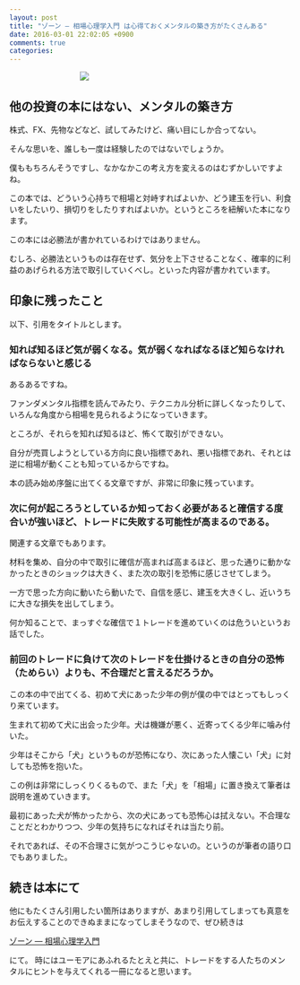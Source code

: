 ```yaml
---
layout: post
title: "ゾーン — 相場心理学入門 は心得ておくメンタルの築き方がたくさんある"
date: 2016-03-01 22:02:05 +0900
comments: true
categories:
---
```


<div style="width:50%; margin:0 auto;"><a  href="http://www.amazon.co.jp/gp/product/4939103579/ref=as_li_ss_il?ie=UTF8&camp=247&creative=7399&creativeASIN=4939103579&linkCode=as2&tag=tanukiti_blog-22"><img border="0" src="http://ws-fe.amazon-adsystem.com/widgets/q?_encoding=UTF8&ASIN=4939103579&Format=_SL250_&ID=AsinImage&MarketPlace=JP&ServiceVersion=20070822&WS=1&tag=tanukiti_blog-22" ></a><img src="http://ir-jp.amazon-adsystem.com/e/ir?t=tanukiti_blog-22&l=as2&o=9&a=4939103579" width="1" height="1" border="0" alt="" style="border:none !important; margin:0px !important;" /></div>

## 他の投資の本にはない、メンタルの築き方

株式、FX、先物などなど、試してみたけど、痛い目にしか合ってない。

そんな思いを、誰しも一度は経験したのではないでしょうか。

僕ももちろんそうですし、なかなかこの考え方を変えるのはむずかしいですよね。

この本では、どういう心持ちで相場と対峙すればよいか、どう建玉を行い、利食いをしたいり、損切りをしたりすればよいか。というところを紐解いた本になります。

この本には必勝法が書かれているわけではありません。

むしろ、必勝法というものは存在せず、気分を上下させることなく、確率的に利益のあげられる方法で取引していくべし。といった内容が書かれています。

## 印象に残ったこと

以下、引用をタイトルとします。

### 知れば知るほど気が弱くなる。気が弱くなればなるほど知らなければならないと感じる

あるあるですね。

ファンダメンタル指標を読んでみたり、テクニカル分析に詳しくなったりして、いろんな角度から相場を見られるようになっていきます。

ところが、それらを知れば知るほど、怖くて取引ができない。

自分が売買しようとしている方向に良い指標であれ、悪い指標であれ、それとは逆に相場が動くことも知っているからですね。

本の読み始め序盤に出てくる文章ですが、非常に印象に残っています。

### 次に何が起ころうとしているか知っておく必要があると確信する度合いが強いほど、トレードに失敗する可能性が高まるのである。

関連する文章でもあります。

材料を集め、自分の中で取引に確信が高まれば高まるほど、思った通りに動かなかったときのショックは大きく、また次の取引を恐怖に感じさせてしまう。

一方で思った方向に動いたら動いたで、自信を感じ、建玉を大きくし、近いうちに大きな損失を出してしまう。

何か知ることで、まっすぐな確信で１トレードを進めていくのは危ういというお話でした。

### 前回のトレードに負けて次のトレードを仕掛けるときの自分の恐怖（ためらい）よりも、不合理だと言えるだろうか。

この本の中で出てくる、初めて犬にあった少年の例が僕の中ではとってもしっくり来ています。

生まれて初めて犬に出会った少年。犬は機嫌が悪く、近寄ってくる少年に噛み付いた。

少年はそこから「犬」というものが恐怖になり、次にあった人懐こい「犬」に対しても恐怖を抱いた。

この例は非常にしっくりくるもので、また「犬」を「相場」に置き換えて筆者は説明を進めていきます。

最初にあった犬が怖かったから、次の犬にあっても恐怖心は拭えない。不合理なことだとわかりつつ、少年の気持ちになればそれは当たり前。

それであれば、その不合理さに気がつこうじゃないの。というのが筆者の語り口でもありました。

## 続きは本にて

他にもたくさん引用したい箇所はありますが、あまり引用してしまっても真意をお伝えすることのできぬままになってしまそうなので、ぜひ続きは

<a  href="http://www.amazon.co.jp/gp/product/4939103579/ref=as_li_ss_tl?ie=UTF8&camp=247&creative=7399&creativeASIN=4939103579&linkCode=as2&tag=tanukiti_blog-22">ゾーン — 相場心理学入門</a><img src="http://ir-jp.amazon-adsystem.com/e/ir?t=tanukiti_blog-22&l=as2&o=9&a=4939103579" width="1" height="1" border="0" alt="" style="border:none !important; margin:0px !important;" />


にて。 時にはユーモアにあふれるたとえと共に、トレードをする人たちのメンタルにヒントを与えてくれる一冊になると思います。
